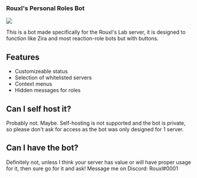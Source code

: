 
### Rouxl's Personal Roles Bot
[![](https://discordapp.com/api/guilds/828986409171157001/embed.png?style=banner2)](https://discord.gg/zfG25VS5Pr)

This is a bot made specifically for the Rouxl's Lab server, it is designed to function like Zira and most reaction-role bots but with buttons.

## Features

+ Customizeable status
+ Selection of whitelisted servers
+ Context menus
+ Hidden messages for roles

## Can I self host it?

Probably not. Maybe. Self-hosting is not supported and the bot is private, so please don't ask for access as the bot was only designed for 1 server.

## Can I have the bot?

Definitely not, unless I think your server has value or will have proper usage for it, then sure go for it and ask! Message me on Discord: Rouxl#0001 
